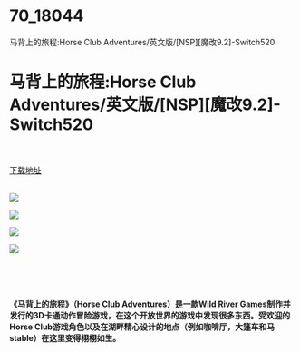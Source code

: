 # 70_18044
马背上的旅程:Horse Club Adventures/英文版/[NSP][魔改9.2]-Switch520
# 马背上的旅程:Horse Club Adventures/英文版/[NSP][魔改9.2]-Switch520
 <br/></br>
[下载地址](https://www.switch520.cc/article/18044 "下载地址")
<br/></br>

<p><strong><img src="https://www.switch520.cc/muke_img/upload_art_editor_20210528-1_1776c9fbefa909da223521798189427b.jpg"></strong></p>
<p><strong><img src="https://www.switch520.cc/muke_img/upload_art_editor_20210528-1_67ce55dd3e047cd1a528bf41fc08efcb.jpg"></strong></p>
<p><strong><img src="https://www.switch520.cc/muke_img/upload_art_editor_20210528-1_c621d3f8758c175e91b895ec02a0d08a.jpg"></strong></p>
<p><strong><img src="https://www.switch520.cc/muke_img/upload_art_editor_20210528-1_cfc2a70a535870870c7988ad4a439bc7.jpg">&nbsp;</strong></p>
<p>&nbsp;</p>
<p><strong>&nbsp;</strong></p>
<p><strong> 《马背上的旅程》（Horse Club Adventures）是一款Wild River Games制作并发行的3D卡通动作冒险游戏，在这个开放世界的游戏中发现很多东西。受欢迎的Horse Club游戏角色以及在湖畔精心设计的地点（例如咖啡厅，大篷车和马stable）在这里变得栩栩如生。</strong></p>
<p>&nbsp;</p>
